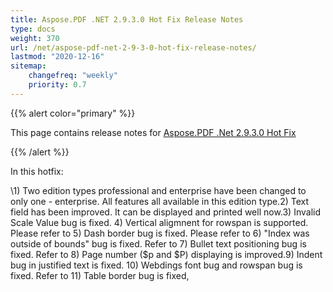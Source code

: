 ```yaml
---
title: Aspose.PDF .NET 2.9.3.0 Hot Fix Release Notes
type: docs
weight: 370
url: /net/aspose-pdf-net-2-9-3-0-hot-fix-release-notes/
lastmod: "2020-12-16"
sitemap:
    changefreq: "weekly"
    priority: 0.7
---
```


{{% alert color="primary" %}} 

This page contains release notes for [Aspose.PDF .Net 2.9.3.0 Hot Fix](http://www.aspose.com/downloads/pdf/net/new-releases/aspose.pdf-.net-2.9.3.0-hot-fix/)

{{% /alert %}} 

In this hotfix:

\1) Two edition types professional and enterprise have been changed to only one - enterprise. All features all available in this edition type.2) Text field has been improved. It can be displayed and printed well now.3) Invalid Scale Value bug is fixed. 4) Vertical aligmnent for rowspan is supported. Please refer to 5) Dash border bug is fixed. Please refer to 6) "Index was outside of bounds" bug is fixed. Refer to 7) Bullet text positioning bug is fixed. Refer to 8) Page number ($p and $P) displaying is improved.9) Indent bug in justified text is fixed. 10) Webdings font bug and rowspan bug is fixed. Refer to 11) Table border bug is fixed,
